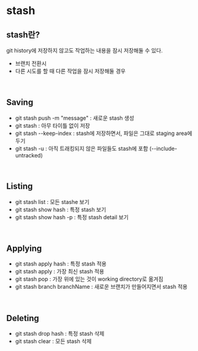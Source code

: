 # stash

## stash란?

git history에 저장하지 않고도 작업하는 내용을 잠시 저장해둘 수 있다.
* 브랜치 전환시
* 다른 시도를 할 때 다른 작업을 잠시 저장해둘 경우

<br>

## Saving
* git stash push -m "message" : 새로운 stash 생성
* git stash : 아무 타이틀 없이 저장
* git stash --keep-index : stash에 저장하면서, 파일은 그대로 staging area에 두기
* git stash -u : 아직 트래킹되지 않은 파일들도 stash에 포함 (--include-untracked)

<br>

## Listing
* git stash list : 모든 stashe 보기 
* git stash show hash : 특정 stash 보기 
* git stash show hash -p : 특정 stash detail 보기  

<br>

## Applying
* git stash apply hash : 특정 stash 적용 
* git stash apply : 가장 최신 stash 적용 
* git stash pop : 가장 위에 있는 것이 working directory로 옮겨짐  
* git stash branch branchName : 새로운 브랜치가 만들어지면서 stash 적용 

<br>

## Deleting
* git stash drop hash : 특정 stash 삭제 
* git stash clear : 모든 stash 삭제